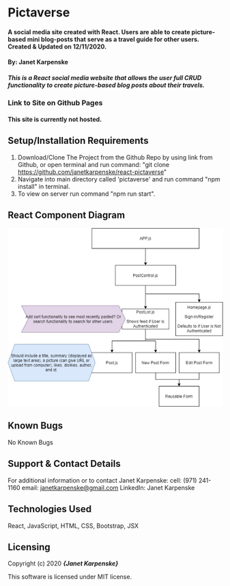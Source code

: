 # Pictaverse

#### A social media site created with React. Users are able to create picture-based mini blog-posts that serve as a travel guide for other users. Created & Updated on 12/11/2020.

#### By: Janet Karpenske

##### This is a React social media website that allows the user full CRUD functionality to create picture-based blog posts about their travels.

### Link to Site on Github Pages
#### This site is currently not hosted.

## Setup/Installation Requirements

1. Download/Clone The Project from the Github Repo by using link from Github, or open terminal and run command: "git clone https://github.com/janetkarpenske/react-pictaverse"
2. Navigate into main directory called 'pictaverse' and run command "npm install" in terminal.
3. To view on server run command "npm run start".

## React Component Diagram
<img src="./src/img/component-diagram-capstone.jpg" />

## Known Bugs
No Known Bugs

## Support & Contact Details
For additional information or to contact Janet Karpenske:
cell: (971) 241-1160
email: janetkarpenske@gmail.com
LinkedIn: Janet Karpenske

## Technologies Used
React, JavaScript, HTML, CSS, Bootstrap, JSX

## Licensing
Copyright (c) 2020 **_{Janet Karpenske}_**

This software is licensed under MIT license.